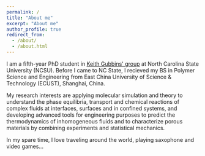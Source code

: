 ```yaml
---
permalink: /
title: "About me"
excerpt: "About me"
author_profile: true
redirect_from: 
  - /about/
  - /about.html
---
```


I am a fifth-year PhD student in [Keith Gubbins' group](https://www.cbe.ncsu.edu/people/keg/) at North Carolina State University (NCSU). Before I came to NC State, I recieved my BS in Polymer Science and Engineering from East China University of Science & Technology (ECUST), Shanghai, China.

My research interests are applying molecular simulation and theory to understand the phase equilibria, transport and chemical reactions of complex fluids at interfaces, surfaces and in confined systems, and developing advanced tools for engineering purposes to predict the thermodynamics of inhomogeneous fluids and to characterize porous materials by combining experiments and statistical mechanics. 

In my spare time, I love traveling around the world, playing saxophone and video games...
